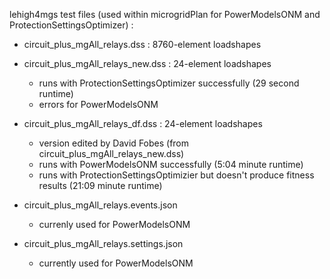 lehigh4mgs test files (used within microgridPlan for PowerModelsONM and ProtectionSettingsOptimizer) :

- circuit_plus_mgAll_relays.dss : 8760-element loadshapes
- circuit_plus_mgAll_relays_new.dss : 24-element loadshapes
    - runs with ProtectionSettingsOptimizer successfully (29 second runtime)
    - errors for PowerModelsONM
- circuit_plus_mgAll_relays_df.dss : 24-element loadshapes
    - version edited by David Fobes (from circuit_plus_mgAll_relays_new.dss)
    - runs with PowerModelsONM successfully (5:04 minute runtime)
    - runs with ProtectionSettingsOptimizier but doesn't produce fitness results (21:09 minute runtime)

- circuit_plus_mgAll_relays.events.json
    - currenly used for PowerModelsONM
- circuit_plus_mgAll_relays.settings.json
    - currently used for PowerModelsONM